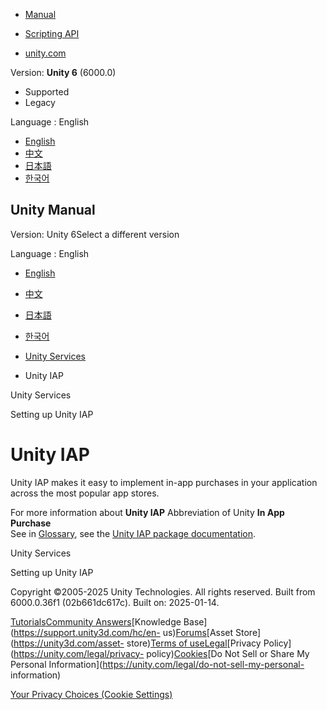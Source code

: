 [](https://docs.unity3d.com)

  * [Manual](../Manual/index.html)
  * [Scripting API](../ScriptReference/index.html)

  * [unity.com](https://unity.com/)

Version: **Unity 6** (6000.0)

  * Supported
  * Legacy

Language : English

  * [English](/Manual/UnityIAP.html)
  * [中文](/cn/current/Manual/UnityIAP.html)
  * [日本語](/ja/current/Manual/UnityIAP.html)
  * [한국어](/kr/current/Manual/UnityIAP.html)

[](https://docs.unity3d.com)

## Unity Manual

Version: Unity 6Select a different version

Language : English

  * [English](/Manual/UnityIAP.html)
  * [中文](/cn/current/Manual/UnityIAP.html)
  * [日本語](/ja/current/Manual/UnityIAP.html)
  * [한국어](/kr/current/Manual/UnityIAP.html)

  * [Unity Services](UnityServices.html)
  * Unity IAP

[](UnityServices.html)

Unity Services

[](UnityIAPSettingUp.html)

Setting up Unity IAP

# Unity IAP

Unity IAP makes it easy to implement in-app purchases in your application
across the most popular app stores.

For more information about **Unity IAP** Abbreviation of Unity **In App
Purchase**  
See in [Glossary](Glossary.html#UnityIAP), see the [Unity IAP package
documentation](https://docs.unity3d.com/Packages/com.unity.purchasing@latest/index.html).

[](UnityServices.html)

Unity Services

[](UnityIAPSettingUp.html)

Setting up Unity IAP

Copyright ©2005-2025 Unity Technologies. All rights reserved. Built from
6000.0.36f1 (02b661dc617c). Built on: 2025-01-14.

[Tutorials](https://learn.unity.com/)[Community
Answers](https://answers.unity3d.com)[Knowledge
Base](https://support.unity3d.com/hc/en-
us)[Forums](https://forum.unity3d.com)[Asset Store](https://unity3d.com/asset-
store)[Terms of
use](https://docs.unity3d.com/Manual/TermsOfUse.html)[Legal](https://unity.com/legal)[Privacy
Policy](https://unity.com/legal/privacy-
policy)[Cookies](https://unity.com/legal/cookie-policy)[Do Not Sell or Share
My Personal Information](https://unity.com/legal/do-not-sell-my-personal-
information)

[Your Privacy Choices (Cookie Settings)](javascript:void\(0\);)

